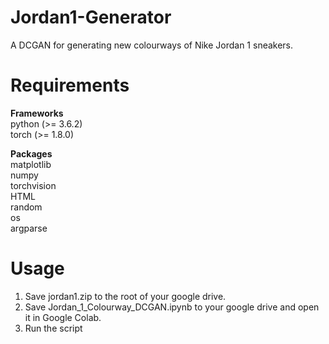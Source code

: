 # Jordan1-Generator

A DCGAN for generating new colourways of Nike Jordan 1 sneakers.

# Requirements

**Frameworks**\
python (>= 3.6.2)\
torch (>= 1.8.0)

**Packages**\
matplotlib\
numpy\
torchvision\
HTML\
random\
os\
argparse

# Usage
1. Save jordan1.zip to the root of your google drive.
2. Save Jordan_1_Colourway_DCGAN.ipynb to your google drive and open it in Google Colab.
3. Run the script
